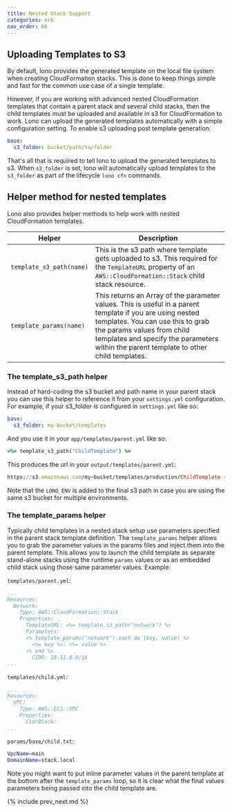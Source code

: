 ```yaml
---
title: Nested Stack Support
categories: erb
nav_order: 66
---
```


## Uploading Templates to S3

By default, lono provides the generated template on the local file system when creating CloudFormation stacks. This is done to keep things simple and fast for the common use case of a single template.

However, if you are working with advanced nested CloudFormation templates that contain a parent stack and several child stacks, then the child templates must be uploaded and available in s3 for CloudFormation to work. Lono can upload the generated templates automatically with a simple configuration setting.  To enable s3 uploading post template generation:

```yaml
base:
  s3_folder: bucket/path/to/folder
```

That's all that is required to tell lono to upload the generated templates to s3. When `s3_folder` is set, lono will automatically upload templates to the `s3_folder` as part of the lifecycle `lono cfn` commands.

## Helper method for nested templates

Lono also provides helper methods to help work with nested CloudFormation templates.

Helper  | Description
------------- | -------------
`template_s3_path(name)`  | This is the s3 path where template gets uploaded to s3. This required for the `TemplateURL` property of an `AWS::CloudFormation::Stack` child stack resource.
`template_params(name)`  | This returns an Array of the parameter values. This is useful in a parent template if you are using nested templates. You can use this to grab the params values from child templates and specify the parameters within the parent template to other child templates.

### The template_s3_path helper

Instead of hard-coding the s3 bucket and path name in your parent stack you can use this helper to reference it from your `settings.yml` configuration. For example, if your s3_folder is configured in `settings.yml` like so:

```yaml
base:
  s3_folder: my-bucket/templates
```

And you use it in your `app/templates/parent.yml` like so:

```ruby
<%= template_s3_path("ChildTemplate") %>
```

This produces the url in your `output/templates/parent.yml`:

```ruby
https://s3.amazonaws.com/my-bucket/templates/production/ChildTemplate.yml
```

Note that the `LONO_ENV` is added to the final s3 path in case you are using the same s3 bucket for multiple environments.

### The template_params helper

Typically child templates in a nested stack setup use parameters specified in the parent stack template definition. The `template_params` helper allows you to grab the parameter values in the params files and inject them into the parent template. This allows you to launch the child template as separate stand-alone stacks using the runtime `params` values or as an embedded child stack using those same parameter values. Example:

`templates/parent.yml`:

```yaml
...
Resources:
  Network:
    Type: AWS::CloudFormation::Stack
    Properties:
      TemplateURL: <%= template_s3_path("network") %>
      Parameters:
      <% template_params("network").each do |key, value| %>
        <%= key %>: <%= value %>
      <% end %>
        CIDR: 10.11.0.0/16
...
```

`templates/child.yml`:

```yaml
...
Resources:
  VPC:
    Type: AWS::EC2::VPC
    Properties:
      CidrBlock:
...
```

`params/base/child.txt`:

```sh
VpcName=main
DomainName=stack.local
```

Note you might want to put inline parameter values in the parent template at the bottom after the `template_params` loop, so it is clear what the final values parameters being passed into the child template are.

{% include prev_next.md %}